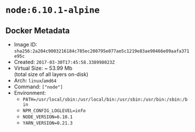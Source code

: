 # `node:6.10.1-alpine`

## Docker Metadata

- Image ID: `sha256:2a204c9003216184c785ec200795e077ae5c1219e83ae90466e09aafa371e95c`
- Created: `2017-03-30T17:45:58.338998023Z`
- Virtual Size: ~ 53.99 Mb  
  (total size of all layers on-disk)
- Arch: `linux`/`amd64`
- Command: `["node"]`
- Environment:
  - `PATH=/usr/local/sbin:/usr/local/bin:/usr/sbin:/usr/bin:/sbin:/bin`
  - `NPM_CONFIG_LOGLEVEL=info`
  - `NODE_VERSION=6.10.1`
  - `YARN_VERSION=0.21.3`
